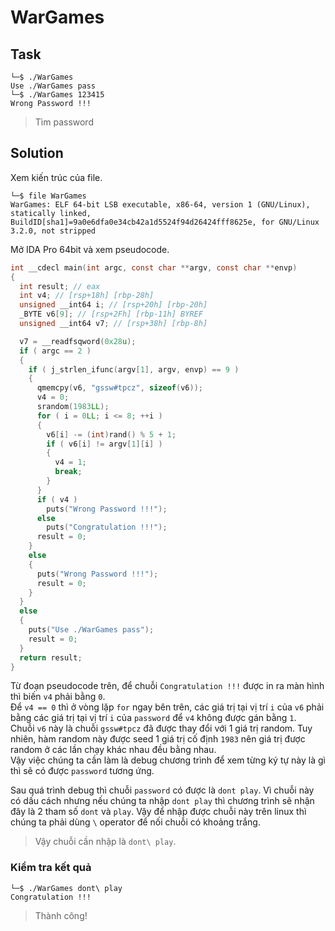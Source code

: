 # WarGames
## Task
```
└─$ ./WarGames
Use ./WarGames pass
└─$ ./WarGames 123415
Wrong Password !!!
```
> Tìm password  

## Solution
Xem kiến trúc của file.  
```
└─$ file WarGames
WarGames: ELF 64-bit LSB executable, x86-64, version 1 (GNU/Linux), statically linked, BuildID[sha1]=9a0e6dfa0e34cb42a1d5524f94d26424fff8625e, for GNU/Linux 3.2.0, not stripped
```  

Mở IDA Pro 64bit và xem pseudocode.  
```c
int __cdecl main(int argc, const char **argv, const char **envp)
{
  int result; // eax
  int v4; // [rsp+18h] [rbp-28h]
  unsigned __int64 i; // [rsp+20h] [rbp-20h]
  _BYTE v6[9]; // [rsp+2Fh] [rbp-11h] BYREF
  unsigned __int64 v7; // [rsp+38h] [rbp-8h]

  v7 = __readfsqword(0x28u);
  if ( argc == 2 )
  {
    if ( j_strlen_ifunc(argv[1], argv, envp) == 9 )
    {
      qmemcpy(v6, "gssw#tpcz", sizeof(v6));
      v4 = 0;
      srandom(1983LL);
      for ( i = 0LL; i <= 8; ++i )
      {
        v6[i] -= (int)rand() % 5 + 1;
        if ( v6[i] != argv[1][i] )
        {
          v4 = 1;
          break;
        }
      }
      if ( v4 )
        puts("Wrong Password !!!");
      else
        puts("Congratulation !!!");
      result = 0;
    }
    else
    {
      puts("Wrong Password !!!");
      result = 0;
    }
  }
  else
  {
    puts("Use ./WarGames pass");
    result = 0;
  }
  return result;
}
```  

Từ đoạn pseudocode trên, để chuỗi `Congratulation !!!` được in ra màn hình thì biến `v4` phải bằng `0`.  
Để `v4 == 0` thì ở vòng lặp `for` ngay bên trên, các giá trị tại vị trí `i` của `v6` phải bằng các giá trị tại vị trí `i` của `password` để `v4` không được gán bằng `1`.  
Chuỗi `v6` này là chuỗi `gssw#tpcz` đã được thay đổi với 1 giá trị random. Tuy nhiên, hàm random này được seed 1 giá trị cố định `1983` nên giá trị được random ở các lần chạy khác nhau đều bằng nhau.  
Vậy việc chúng ta cần làm là debug chương trình để xem từng ký tự này là gì thì sẽ có được `password` tương ứng.  

Sau quá trình debug thì chuỗi `password` có được là `dont play`. Vì chuỗi này có dấu cách nhưng nếu chúng ta nhập `dont play` thì chương trình sẽ nhận đây là 2 tham số `dont` và `play`. Vậy để nhập được chuỗi này trên linux thì chúng ta phải dùng `\` operator để nối chuỗi có khoảng trắng.
> Vậy chuỗi cần nhập là `dont\ play`.  

### Kiểm tra kết quả
```
└─$ ./WarGames dont\ play
Congratulation !!!
```
> Thành công!
